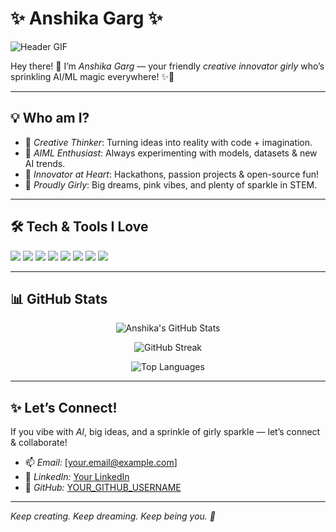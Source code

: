 # ✨ Anshika Garg ✨

![Header GIF](https://media.giphy.com/media/v1.Y2lkPTc5MGI3NjExdDRieXE4bmhqNm8zMG9ydnR6dTB3ZDA4MGJmeWx4a2tjNmpxM3N5ZyZlcD12MV9naWZzX3NlYXJjaCZjdD1n/3o7aD2saalBwwftBIY/giphy.gif)

Hey there! 👋 I’m *Anshika Garg* — your friendly *creative innovator girly* who’s sprinkling AI/ML magic everywhere! ✨🎀

---

## 💡 Who am I?

- 💫 *Creative Thinker*: Turning ideas into reality with code + imagination.  
- 🤖 *AIML Enthusiast*: Always experimenting with models, datasets & new AI trends.  
- 🚀 *Innovator at Heart*: Hackathons, passion projects & open-source fun!  
- 🌸 *Proudly Girly*: Big dreams, pink vibes, and plenty of sparkle in STEM.  

---

## 🛠 Tech & Tools I Love

<p>
  <img src="https://img.shields.io/badge/Python-3776AB?style=for-the-badge&logo=python&logoColor=white"/>
  <img src="https://img.shields.io/badge/TensorFlow-FF6F00?style=for-the-badge&logo=tensorflow&logoColor=white"/>
  <img src="https://img.shields.io/badge/Scikit--Learn-F7931E?style=for-the-badge&logo=scikit-learn&logoColor=white"/>
  <img src="https://img.shields.io/badge/Keras-D00000?style=for-the-badge&logo=keras&logoColor=white"/>
  <img src="https://img.shields.io/badge/Colab-F9AB00?style=for-the-badge&logo=googlecolab&logoColor=white"/>
  <img src="https://img.shields.io/badge/VS%20Code-007ACC?style=for-the-badge&logo=visualstudiocode&logoColor=white"/>
  <img src="https://img.shields.io/badge/Git-F05032?style=for-the-badge&logo=git&logoColor=white"/>
  <img src="https://img.shields.io/badge/GitHub-181717?style=for-the-badge&logo=github&logoColor=white"/>
</p>

---

## 📊 GitHub Stats

<p align="center">
  <img src="https://github-readme-stats.vercel.app/api?username=YOUR_GITHUB_USERNAME&show_icons=true&theme=radical" alt="Anshika's GitHub Stats" />
</p>

<p align="center">
  <img src="https://github-readme-streak-stats.herokuapp.com/?user=YOUR_GITHUB_USERNAME&theme=radical" alt="GitHub Streak" />
</p>

<p align="center">
  <img src="https://github-readme-stats.vercel.app/api/top-langs/?username=YOUR_GITHUB_USERNAME&layout=compact&theme=radical" alt="Top Languages" />
</p>

---

## ✨ Let’s Connect!

If you vibe with *AI*, big ideas, and a sprinkle of girly sparkle — let’s connect & collaborate!

- 📫 *Email:* [your.email@example.com]  
- 💼 *LinkedIn:* [Your LinkedIn](https://www.linkedin.com/in/yourprofile)  
- 🐙 *GitHub:* [YOUR_GITHUB_USERNAME](https://github.com/YOUR_GITHUB_USERNAME)

---

*Keep creating. Keep dreaming. Keep being you. 💖*

